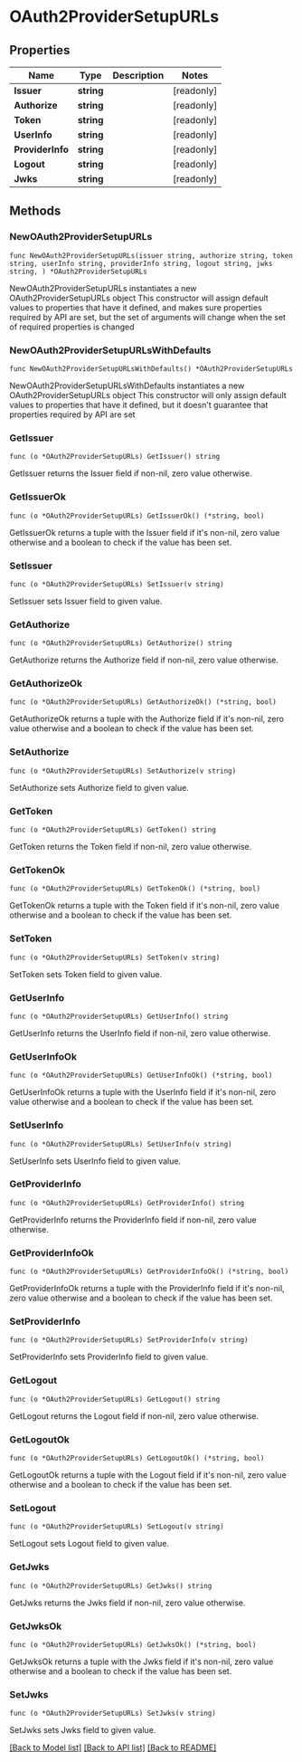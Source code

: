# OAuth2ProviderSetupURLs

## Properties

Name | Type | Description | Notes
------------ | ------------- | ------------- | -------------
**Issuer** | **string** |  | [readonly] 
**Authorize** | **string** |  | [readonly] 
**Token** | **string** |  | [readonly] 
**UserInfo** | **string** |  | [readonly] 
**ProviderInfo** | **string** |  | [readonly] 
**Logout** | **string** |  | [readonly] 
**Jwks** | **string** |  | [readonly] 

## Methods

### NewOAuth2ProviderSetupURLs

`func NewOAuth2ProviderSetupURLs(issuer string, authorize string, token string, userInfo string, providerInfo string, logout string, jwks string, ) *OAuth2ProviderSetupURLs`

NewOAuth2ProviderSetupURLs instantiates a new OAuth2ProviderSetupURLs object
This constructor will assign default values to properties that have it defined,
and makes sure properties required by API are set, but the set of arguments
will change when the set of required properties is changed

### NewOAuth2ProviderSetupURLsWithDefaults

`func NewOAuth2ProviderSetupURLsWithDefaults() *OAuth2ProviderSetupURLs`

NewOAuth2ProviderSetupURLsWithDefaults instantiates a new OAuth2ProviderSetupURLs object
This constructor will only assign default values to properties that have it defined,
but it doesn't guarantee that properties required by API are set

### GetIssuer

`func (o *OAuth2ProviderSetupURLs) GetIssuer() string`

GetIssuer returns the Issuer field if non-nil, zero value otherwise.

### GetIssuerOk

`func (o *OAuth2ProviderSetupURLs) GetIssuerOk() (*string, bool)`

GetIssuerOk returns a tuple with the Issuer field if it's non-nil, zero value otherwise
and a boolean to check if the value has been set.

### SetIssuer

`func (o *OAuth2ProviderSetupURLs) SetIssuer(v string)`

SetIssuer sets Issuer field to given value.


### GetAuthorize

`func (o *OAuth2ProviderSetupURLs) GetAuthorize() string`

GetAuthorize returns the Authorize field if non-nil, zero value otherwise.

### GetAuthorizeOk

`func (o *OAuth2ProviderSetupURLs) GetAuthorizeOk() (*string, bool)`

GetAuthorizeOk returns a tuple with the Authorize field if it's non-nil, zero value otherwise
and a boolean to check if the value has been set.

### SetAuthorize

`func (o *OAuth2ProviderSetupURLs) SetAuthorize(v string)`

SetAuthorize sets Authorize field to given value.


### GetToken

`func (o *OAuth2ProviderSetupURLs) GetToken() string`

GetToken returns the Token field if non-nil, zero value otherwise.

### GetTokenOk

`func (o *OAuth2ProviderSetupURLs) GetTokenOk() (*string, bool)`

GetTokenOk returns a tuple with the Token field if it's non-nil, zero value otherwise
and a boolean to check if the value has been set.

### SetToken

`func (o *OAuth2ProviderSetupURLs) SetToken(v string)`

SetToken sets Token field to given value.


### GetUserInfo

`func (o *OAuth2ProviderSetupURLs) GetUserInfo() string`

GetUserInfo returns the UserInfo field if non-nil, zero value otherwise.

### GetUserInfoOk

`func (o *OAuth2ProviderSetupURLs) GetUserInfoOk() (*string, bool)`

GetUserInfoOk returns a tuple with the UserInfo field if it's non-nil, zero value otherwise
and a boolean to check if the value has been set.

### SetUserInfo

`func (o *OAuth2ProviderSetupURLs) SetUserInfo(v string)`

SetUserInfo sets UserInfo field to given value.


### GetProviderInfo

`func (o *OAuth2ProviderSetupURLs) GetProviderInfo() string`

GetProviderInfo returns the ProviderInfo field if non-nil, zero value otherwise.

### GetProviderInfoOk

`func (o *OAuth2ProviderSetupURLs) GetProviderInfoOk() (*string, bool)`

GetProviderInfoOk returns a tuple with the ProviderInfo field if it's non-nil, zero value otherwise
and a boolean to check if the value has been set.

### SetProviderInfo

`func (o *OAuth2ProviderSetupURLs) SetProviderInfo(v string)`

SetProviderInfo sets ProviderInfo field to given value.


### GetLogout

`func (o *OAuth2ProviderSetupURLs) GetLogout() string`

GetLogout returns the Logout field if non-nil, zero value otherwise.

### GetLogoutOk

`func (o *OAuth2ProviderSetupURLs) GetLogoutOk() (*string, bool)`

GetLogoutOk returns a tuple with the Logout field if it's non-nil, zero value otherwise
and a boolean to check if the value has been set.

### SetLogout

`func (o *OAuth2ProviderSetupURLs) SetLogout(v string)`

SetLogout sets Logout field to given value.


### GetJwks

`func (o *OAuth2ProviderSetupURLs) GetJwks() string`

GetJwks returns the Jwks field if non-nil, zero value otherwise.

### GetJwksOk

`func (o *OAuth2ProviderSetupURLs) GetJwksOk() (*string, bool)`

GetJwksOk returns a tuple with the Jwks field if it's non-nil, zero value otherwise
and a boolean to check if the value has been set.

### SetJwks

`func (o *OAuth2ProviderSetupURLs) SetJwks(v string)`

SetJwks sets Jwks field to given value.



[[Back to Model list]](../README.md#documentation-for-models) [[Back to API list]](../README.md#documentation-for-api-endpoints) [[Back to README]](../README.md)


